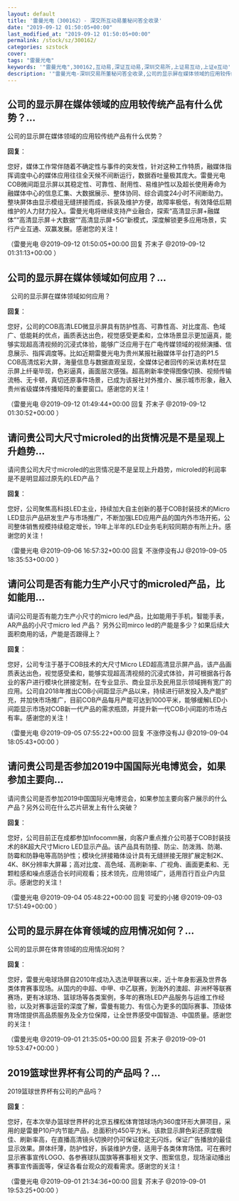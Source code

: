```yaml
---
layout: default
title: '雷曼光电（300162）- 深交所互动易董秘问答全收录'
date: "2019-09-12 01:50:05+00:00"
last_modified_at: "2019-09-12 01:50:05+00:00"
permalink: /stock/sz/300162/
categories: szstock
cover: 
tags: "雷曼光电"
keywords: '"雷曼光电",300162,互动易,深证互动易,深圳交易所,上证易互动,上证e互动'
description: '"雷曼光电-深圳交易所董秘问答全收录,公司的显示屏在媒体领域的应用较传统产品有什么优势？"'
---
```


## 公司的显示屏在媒体领域的应用较传统产品有什么优势？...

公司的显示屏在媒体领域的应用较传统产品有什么优势？

**回复**：

您好，媒体工作常伴随着不确定性与事件的突发性，针对这种工作特质，融媒体指挥调度中心的媒体应用往往全天候不间断运行，数据吞吐量极其庞大。雷曼光电COB微间距显示屏以其稳定性、可靠性、耐用性、易维护性以及超长使用寿命为融媒体中心的信息汇集、大数据展示、整体协同、综合调度24小时不间断助力。整块屏体由显示模组无缝拼接而成，拆装及维护方便，故障率极低，有效降低后期维护的人力财力投入。雷曼光电将继续支持产业融合，探索“高清显示屏+融媒体”“高清显示屏＋大数据”“高清显示屏+5G”新模式，深度解锁更多应用场景，实行产业互通、双赢发展。感谢您的关注！ 

（雷曼光电  @2019-09-12 01:50:05+00:00 回复 芥末子  @2019-09-12 01:31:13+00:00 ）

## 公司的显示屏在媒体领域如何应用？...

  公司的显示屏在媒体领域如何应用？

**回复**：

您好，公司的COB高清LED微显示屏具有防护性高、可靠性高、对比度高、色域广、低能耗的优点，画质表达出色，视觉感受更柔和，立体场景显示更加逼真，能够实现超高清视频的沉浸式体验，能够广泛应用于在广电传媒领域的视频演播、信息展示、指挥调度等。比如近期雷曼光电为贵州某报社融媒体平台打造的P1.5 COB高清炫彩大屏，海量信息与数据直观呈现，全媒体记者回传的采访素材在显示屏上纤毫毕现，色彩逼真，画面层次感强。超高刷新率使得图像切换、视频传输流畅、无卡顿，真切还原事件场景，已成为该报社对外推介、展示城市形象，融入贵州省级媒体传播矩阵的重要窗口。感谢您的关注！ 

（雷曼光电  @2019-09-12 01:49:44+00:00 回复 芥末子  @2019-09-12 01:30:52+00:00 ）

## 请问贵公司大尺寸microled的出货情况是不是呈现上升趋势...

请问贵公司大尺寸microled的出货情况是不是呈现上升趋势，microled的利润率是不是明显超过原先的LED产品？

**回复**：

您好，公司聚焦高科技LED主业，持续加大自主创新的基于COB封装技术的Micro LED显示产品研发生产与市场推广，不断加强LED应用产品的国内外市场开拓，公司整体销售规模持续稳定增长，19年上半年的LED业务毛利较同期亦有所上升。感谢您的关注！ 

（雷曼光电  @2019-09-06 16:57:32+00:00 回复 不涨停没有JJ  @2019-09-05 18:35:53+00:00 ）

## 请问公司是否有能力生产小尺寸的microled产品，比如能用...

请问公司是否有能力生产小尺寸的micro led产品，比如能用于手机，智能手表，AR产品的小尺寸micro led 产品？ 另外公司mirco led的产能是多少？如果后续大面积商用的话，产能是否跟得上？

**回复**：

您好，公司专注于基于COB技术的大尺寸Micro LED超高清显示屏产品，该产品画质表达出色，视觉感受柔和，能够实现超高清视频的沉浸式体验，并可根据各行各业的客户进行模块化拼接定制，在专业显示、商业显示及民用显示领域拥有宽广的应用。公司自2018年推出COB小间距显示产品以来，持续进行研发投入及产能扩充，并加快市场推广，目前COB产品每月产能可达到1000平米，能够缓解LED小间距显示市场对COB新一代产品的需求瓶颈，并提升新一代COB小间距的市场占有率。感谢您的关注！ 

（雷曼光电  @2019-09-05 07:55:22+00:00 回复 不涨停没有JJ  @2019-09-04 18:05:43+00:00 ）

## 请问贵公司是否参加2019中国国际光电博览会，如果参加主要向...

请问贵公司是否参加2019中国国际光电博览会，如果参加主要向客户展示的什么产品？另外公司在什么芯片研发上有什么突破？

**回复**：

您好，公司目前正在成都参加Infocomm展，向客户重点推介公司基于COB封装技术的8K超大尺寸Micro LED显示产品。该产品具有防撞、防尘、防泼溅、防潮、防霉和防静电等高防护性；模块化拼接箱体设计具有无缝拼接无限扩展定制2K、4K、8K分辨率大屏幕；高对比度、高色域、高刷新率、广视角、画面更柔和、无颗粒感和噪点感适合长时间观看；技术领先，应用领域广，适用百行百业户内显示。感谢您的关注！ 

（雷曼光电  @2019-09-04 05:48:22+00:00 回复 可爱的小猪  @2019-09-03 17:51:49+00:00 ）

## 公司的显示屏在体育领域的应用情况如何？...

公司的显示屏在体育领域的应用情况如何？

**回复**：

您好，雷曼光电球场屏自2010年成功入选法甲联赛以来，近十年身影遍及世界各类体育赛事现场。从国内的中超、中甲、中乙联赛，到海外的澳超、非洲杯等联赛赛场，更有冰球场、篮球场等各类案例，多年的赛场LED产品服务与运维工作经验，以及对赛事运营的深度了解，雷曼有能力、有信心为更多的国际赛事、顶级体育场馆提供高品质服务及全方位保障，让全世界感受中国智造、中国质量。感谢您的关注！ 

（雷曼光电  @2019-09-01 21:35:05+00:00 回复 芥末子  @2019-09-01 19:53:47+00:00 ）

## 2019篮球世界杯有公司的产品吗？...

2019篮球世界杯有公司的产品吗？

**回复**：

您好，在本次举办篮球世界杯的北京五棵松体育馆球场内360度环形大屏项目，采用的是雷曼P10户内节能产品，总面积约450平方米。该款显示屏色彩还原度极佳、刷新率高，在直播高清镜头切换时仍可保证稳定无闪烁，保证广告播放的最佳显示效果。屏体纤薄，防护性好，拆装维护方便，适用于各类体育场馆。可在赛时显示赛事宣传LOGO、各参赛球队国旗等赛事相关文字、图案信息，现场滚动播出赛事宣传画面等，保证各看台观众的观看需求。感谢您的关注！ 

（雷曼光电  @2019-09-01 21:34:36+00:00 回复 芥末子  @2019-09-01 19:53:25+00:00 ）

